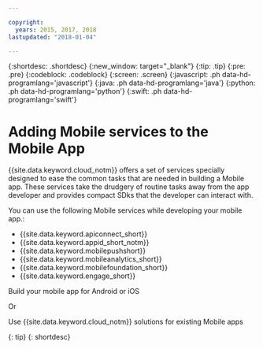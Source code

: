 ```yaml
---

copyright:
  years: 2015, 2017, 2018
lastupdated: "2018-01-04"

---
```


{:shortdesc: .shortdesc}
{:new_window: target="_blank"}
{:tip: .tip}
{:pre: .pre}
{:codeblock: .codeblock}
{:screen: .screen}
{:javascript: .ph data-hd-programlang='javascript'}
{:java: .ph data-hd-programlang='java'}
{:python: .ph data-hd-programlang='python'}
{:swift: .ph data-hd-programlang='swift'}

# Adding Mobile services to the Mobile App

{{site.data.keyword.cloud_notm}} offers a set of services specially designed to ease the common tasks that are needed in building a Mobile app. These services take the drudgery of routine tasks away from the app developer and provides compact SDks that the developer can interact with.

You can use the following Mobile services while developing your mobile app.:

- {{site.data.keyword.apiconnect_short}}
- {{site.data.keyword.appid_short_notm}}
- {{site.data.keyword.mobilepushshort}}
- {{site.data.keyword.mobileanalytics_short}}
- {{site.data.keyword.mobilefoundation_short}}
- {{site.data.keyword.engage_short}}

Build your mobile app for Android or iOS

Or

Use {{site.data.keyword.cloud_notm}} solutions for existing Mobile apps

{: tip}
{: shortdesc}
